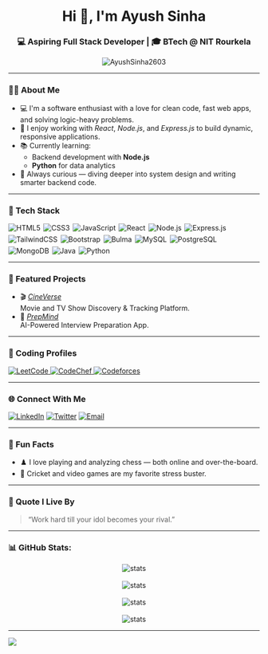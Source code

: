 <h1 align="center">Hi 👋, I'm Ayush Sinha</h1>
<h3 align="center">💻 Aspiring Full Stack Developer | 🎓 BTech @ NIT Rourkela</h3>

<p align="center">
  <img src="https://komarev.com/ghpvc/?username=AyushSinha2603&label=Profile%20views&color=0e75b6&style=flat" alt="AyushSinha2603" />
</p>

---

### 👨‍💻 About Me

- 💻 I'm a software enthusiast with a love for clean code, fast web apps, and solving logic-heavy problems.
- 🚀 I enjoy working with *React*, *Node.js*, and *Express.js* to build dynamic, responsive applications.
- 📚 Currently learning:
  - Backend development with **Node.js**
  - **Python** for data analytics
- 🧠 Always curious — diving deeper into system design and writing smarter backend code.

---

### 🚀 Tech Stack

<!-- Tech‑Stack Badges (unclickable) -->
<div style="pointer-events: none; display: flex; flex-wrap: wrap; gap: 6px;">
  <img src="https://img.shields.io/badge/html5-%23E34F26.svg?style=for-the-badge&logo=html5&logoColor=white" alt="HTML5"/>
  <img src="https://img.shields.io/badge/css3-%231572B6.svg?style=for-the-badge&logo=css3&logoColor=white" alt="CSS3"/>
  <img src="https://img.shields.io/badge/javascript-%23323330.svg?style=for-the-badge&logo=javascript&logoColor=%23F7DF1E" alt="JavaScript"/>
  <img src="https://img.shields.io/badge/react-%2320232a.svg?style=for-the-badge&logo=react&logoColor=%2361DAFB" alt="React"/>
  <img src="https://img.shields.io/badge/Node.js-%23339933.svg?style=for-the-badge&logo=Node.js&logoColor=white" alt="Node.js"/>
  <img src="https://img.shields.io/badge/Express.js-%23000000.svg?style=for-the-badge&logo=Express&logoColor=white" alt="Express.js"/>
  <img src="https://img.shields.io/badge/tailwindcss-%2338B2AC.svg?style=for-the-badge&logo=tailwind-css&logoColor=white" alt="TailwindCSS"/>
  <img src="https://img.shields.io/badge/bootstrap-%238511FA.svg?style=for-the-badge&logo=bootstrap&logoColor=white" alt="Bootstrap"/>
  <img src="https://img.shields.io/badge/bulma-00D0B1?style=for-the-badge&logo=bulma&logoColor=white" alt="Bulma"/>
  <img src="https://img.shields.io/badge/mysql-4479A1.svg?style=for-the-badge&logo=mysql&logoColor=white" alt="MySQL"/>
  <img src="https://img.shields.io/badge/PostgreSQL-4169E1?style=for-the-badge&logo=postgresql&logoColor=white" alt="PostgreSQL"/>
  <img src="https://img.shields.io/badge/MongoDB-%234ea94b.svg?style=for-the-badge&logo=mongodb&logoColor=white" alt="MongoDB"/>
  <img src="https://img.shields.io/badge/java-%23ED8B00.svg?style=for-the-badge&logo=openjdk&logoColor=white" alt="Java"/>
  <img src="https://img.shields.io/badge/Python-%233776AB.svg?style=for-the-badge&logo=Python&logoColor=white" alt="Python"/>
</div>



---

### 🌟 Featured Projects

- 🎬 [*CineVerse*](https://github.com/AyushSinha2603/cineverse)  
  Movie and TV Show Discovery & Tracking Platform.
- 🤖 [*PrepMind*](https://github.com/AyushSinha2603/PrepMind)  
  AI-Powered Interview Preparation App.

---

### 🔗 Coding Profiles

<p align="left">
  <a href="https://leetcode.com/u/SorcererCodes/" target="_blank">
    <img alt="LeetCode" src="https://img.shields.io/badge/LeetCode-FFA116?style=for-the-badge&logo=LeetCode&logoColor=white"/>
  </a>
  <a href="https://www.codechef.com/users/rufee" target="_blank">
    <img alt="CodeChef" src="https://img.shields.io/badge/CodeChef-5B4638?style=for-the-badge&logo=CodeChef&logoColor=white"/>
  </a>
  <a href="https://codeforces.com/profile/ayushcodes26" target="_blank">
    <img alt="Codeforces" src="https://img.shields.io/badge/Codeforces-F44336?style=for-the-badge&logo=Codeforces&logoColor=white"/>
  </a>
</p>

---

### 🌐 Connect With Me

[![LinkedIn](https://img.shields.io/badge/LinkedIn-0077B5?style=for-the-badge&logo=linkedin&logoColor=white)](https://www.linkedin.com/in/your-username)
[![Twitter](https://img.shields.io/badge/Twitter-1DA1F2?style=for-the-badge&logo=twitter&logoColor=white)](https://x.com/AyushSInha026)
[![Email](https://img.shields.io/badge/Email-D14836?style=for-the-badge&logo=gmail&logoColor=white)](mailto:your@email.com)

---

### 🎨 Fun Facts

- ♟️ I love playing and analyzing chess — both online and over-the-board.
- 🏏 Cricket and video games are my favorite stress buster.

---

### 💬 Quote I Live By

> “Work hard till your idol becomes your rival.”

---

### 📊 GitHub Stats:
<p align="center">
  <img src="https://github-readme-stats.vercel.app/api?username=AyushSinha2603&show_icons=true&theme=github_dark&hide=issues" alt="stats" />
  <br/><br/>
  <img src="https://github-readme-streak-stats.herokuapp.com/?user=AyushSinha2603&show_icons=true&theme=github_dark&hide_border=false" alt="stats" />
  <br/><br/>
  <img src="https://github-contributor-stats.vercel.app/api?username=AyushSinha2603&limit=5&theme=github_dark&combine_all_yearly_contributions=true" alt="stats" />
  <br/><br/>
  <img src="https://github-readme-stats.vercel.app/api/top-langs/?username=AyushSinha2603&show_icons=true&theme=github_dark&no-frame=false&no-bg=true&margin-w=4&hide_border=false&include_all_commits=false&count_private=false&layout=compact" alt="stats" />
</p>

---
[![](https://visitcount.itsvg.in/api?id=AyushSinha2603&icon=9&color=7)](https://visitcount.itsvg.in)
